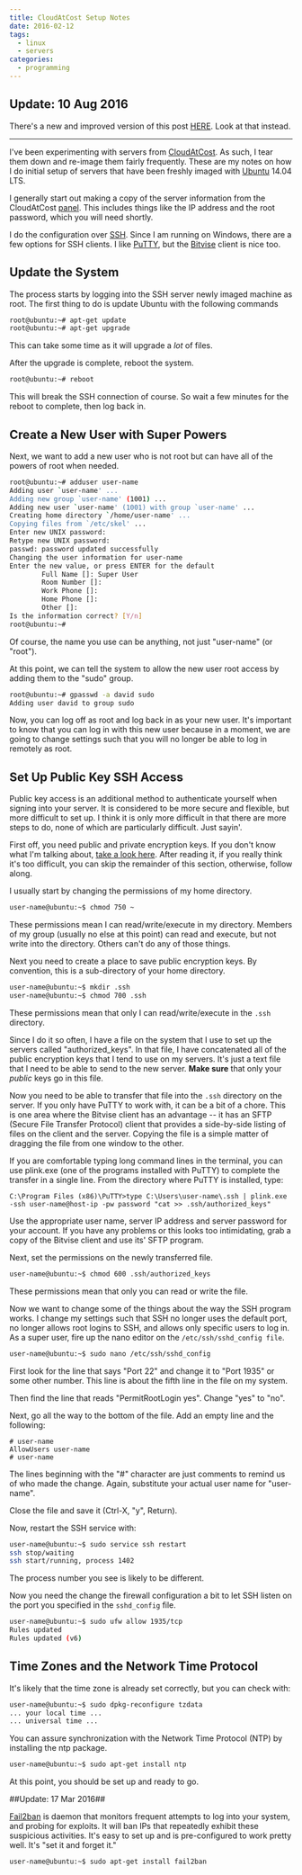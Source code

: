 ```yaml
---
title: CloudAtCost Setup Notes
date: 2016-02-12
tags:
  - linux
  - servers
categories:
  - programming
---
```


## Update: 10 Aug 2016 ##
There's a new and improved version of this post [HERE](https://clartaq.github.io/yo-dave/2016/08/10/2016-08-10-my-server-setup-process/). Look at that instead.


----------
 

I've been experimenting with servers from [CloudAtCost](http://cloudatcost.com/). As such, I tear them down and re-image them fairly frequently. These are my notes on how I do initial setup of servers that have been freshly imaged with [Ubuntu](http://www.ubuntu.com/) 14.04 LTS.

<!--more-->

I generally start out making a copy of the server information from the CloudAtCost [panel](https://panel.cloudatcost.com). This includes things like the IP address and the root password, which you will need shortly.

I do the configuration over [SSH](https://en.wikipedia.org/wiki/Secure_Shell). Since I am running on Windows, there are a few options for SSH clients. I like [PuTTY](http://www.putty.org/), but the [Bitvise](https://www.bitvise.com/ssh-client-download) client is nice too.

## Update the System ##

The process starts by logging into the SSH server newly imaged machine as root. The first thing to do is update Ubuntu with the following commands

```bash
root@ubuntu:~# apt-get update
root@ubuntu:~# apt-get upgrade
```

This can take some time as it will upgrade a *lot* of files.

After the upgrade is complete, reboot the system.

```bash
root@ubuntu:~# reboot
```

This will break the SSH connection of course. So wait a few minutes for the reboot to complete, then log back in.

## Create a New User with Super Powers ##

Next, we want to add a new user who is not root but can have all of the powers of root when needed.

```bash
root@ubuntu:~# adduser user-name
Adding user `user-name' ...
Adding new group `user-name' (1001) ...
Adding new user `user-name' (1001) with group `user-name' ...
Creating home directory `/home/user-name' ...
Copying files from `/etc/skel' ...
Enter new UNIX password:
Retype new UNIX password:
passwd: password updated successfully
Changing the user information for user-name
Enter the new value, or press ENTER for the default
        Full Name []: Super User
        Room Number []:
        Work Phone []:
        Home Phone []:
        Other []:
Is the information correct? [Y/n]
root@ubuntu:~# 
```

Of course, the name you use can be anything, not just "user-name" (or "root").

At this point, we can tell the system to allow the new user root access by adding them to the "sudo" group.

```bash
root@ubuntu:~# gpasswd -a david sudo
Adding user david to group sudo
```

Now, you can log off as root and log back in as your new user. It's important to know that you can log in with this new user because in a moment, we are going to change settings such that you will no longer be able to log in remotely as root.

## Set Up Public Key SSH Access ##

Public key access is an additional method to authenticate yourself when signing into your server. It is considered to be more secure and flexible, but more difficult to set up. I think it is only more difficult in that there are more steps to do, none of which are particularly difficult. Just sayin'.

First off, you need public and private encryption keys. If you don't know what I'm talking about, [take a look here](http://tartarus.org/~simon/putty-snapshots/htmldoc/Chapter8.html). After reading it, if you really think it's too difficult, you can skip the remainder of this section, otherwise, follow along.

I usually start by changing the permissions of my home directory.

```bash
user-name@ubuntu:~$ chmod 750 ~
```

These permissions mean I can read/write/execute in my directory. Members of my group (usually no else at this point) can read and execute, but not write into the directory. Others can't do any of those things.

Next you need to create a place to save public encryption keys. By convention, this is a sub-directory of your home directory.

```bash
user-name@ubuntu:~$ mkdir .ssh
user-name@ubuntu:~$ chmod 700 .ssh
```

These permissions mean that only I can read/write/execute in the `.ssh` directory.

Since I do it so often, I have a file on the system that I use to set up the servers called "authorized_keys". In that file, I have concatenated all of the public encryption keys that I tend to use on my servers. It's just a text file that I need to be able to send to the new server. **Make sure** that only your *public* keys go in this file.

Now you need to be able to transfer that file into the <code>.ssh</code> directory on the server. If you only have PuTTY to work with, it can be a bit of a chore. This is one area where the Bitvise client has an advantage -- it has an SFTP (Secure File Transfer Protocol) client that provides a side-by-side listing of files on the client and the server. Copying the file is a simple matter of dragging the file from one window to the other.

If you are comfortable typing long command lines in the terminal, you can use plink.exe (one of the programs installed with PuTTY) to complete the transfer in a single line. From the directory where PuTTY is installed, type:

```batchfile
C:\Program Files (x86)\PuTTY>type C:\Users\user-name\.ssh | plink.exe -ssh user-name@host-ip -pw password "cat >> .ssh/authorized_keys"
```

Use the appropriate user name, server IP address and server password for your account. If you have any problems or this looks too intimidating, grab a copy of the Bitvise client and use its' SFTP program.

Next, set the permissions on the newly transferred file.

```bash
user-name@ubuntu:~$ chmod 600 .ssh/authorized_keys
```

These permissions mean that only you can read or write the file.

Now we want to change some of the things about the way the SSH program works. I change my settings such that SSH no longer uses the default port, no longer allows root logins to SSH, and allows only specific users to log in. As a super user, fire up the nano editor on the `/etc/ssh/sshd_config file`.

```bash
user-name@ubuntu:~$ sudo nano /etc/ssh/sshd_config
```

First look for the line that says "Port 22" and change it to "Port 1935" or some other number. This line is about the fifth line in the file on my system.

Then find the line that reads "PermitRootLogin yes". Change "yes" to "no".

Next, go all the way to the bottom of the file. Add an empty line and the following:

```text
# user-name
AllowUsers user-name
# user-name
```

The lines beginning with the "#" character are just comments to remind us of who made the change. Again, substitute your actual user name for "user-name".

Close the file and save it (Ctrl-X, "y", Return).

Now, restart the SSH service with:

```bash
user-name@ubuntu:~$ sudo service ssh restart
ssh stop/waiting
ssh start/running, process 1402
```

The process number you see is likely to be different.

Now you need the change the firewall configuration a bit to let SSH listen on the port you specified in the `sshd_config` file.

```bash
user-name@ubuntu:~$ sudo ufw allow 1935/tcp
Rules updated
Rules updated (v6)
```

## Time Zones and the Network Time Protocol ##

It's likely that the time zone is already set correctly, but you can check with:

```bash
user-name@ubuntu:~$ sudo dpkg-reconfigure tzdata
... your local time ...
... universal time ...
```

You can assure synchronization with the Network Time Protocol (NTP) by installing the ntp package.

```bash
user-name@ubuntu:~$ sudo apt-get install ntp
```

At this point, you should be set up and ready to go.

##Update: 17 Mar 2016##

[Fail2ban](http://www.fail2ban.org/wiki/index.php/Main_Page) is daemon that monitors frequent attempts to log into your system, and probing for exploits. It will ban IPs that repeatedly exhibit these suspicious activities. It's easy to set up and is pre-configured to work pretty well. It's "set it and forget it."

```bash
user-name@ubuntu:~$ sudo apt-get install fail2ban
```